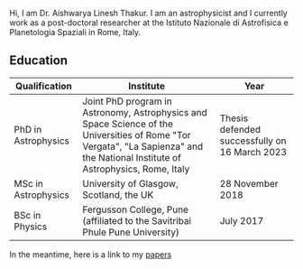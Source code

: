

Hi, I am Dr. Aishwarya Linesh Thakur. I am an astrophysicist and I currently work as a post-doctoral researcher at the Istituto Nazionale di Astrofisica e Planetologia Spaziali in Rome, Italy.

## Education

|Qualification | Institute | Year |
|--------------|-----------------|---------|
| PhD in Astrophysics | Joint PhD program in Astronomy, Astrophysics and Space Science of the Universities of Rome "Tor Vergata", "La Sapienza" and the National Institute of Astrophysics, Rome, Italy | Thesis defended successfully on 16 March 2023 |
| MSc in Astrophysics | University of Glasgow, Scotland, the UK | 28 November 2018 |
| BSc in Physics | Fergusson College, Pune (affiliated to the Savitribai Phule Pune University) | July 2017 |

In the meantime, here is a link to my [papers](https://ui.adsabs.harvard.edu/search/q=orcid%3A0000-0001-9354-2308&sort=date%20desc%2C%20bibcode%20desc&p_=0)
